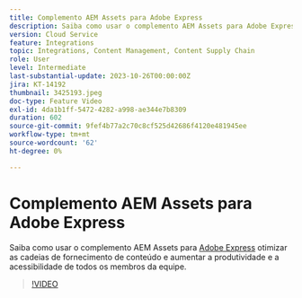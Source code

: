 ```yaml
---
title: Complemento AEM Assets para Adobe Express
description: Saiba como usar o complemento AEM Assets para Adobe Express para otimizar as cadeias de fornecimento de conteúdo, melhorando a produtividade e a acessibilidade de todos os membros da equipe.
version: Cloud Service
feature: Integrations
topic: Integrations, Content Management, Content Supply Chain
role: User
level: Intermediate
last-substantial-update: 2023-10-26T00:00:00Z
jira: KT-14192
thumbnail: 3425193.jpeg
doc-type: Feature Video
exl-id: 4da1b1ff-5472-4282-a998-ae344e7b8309
duration: 602
source-git-commit: 9fef4b77a2c70c8cf525d42686f4120e481945ee
workflow-type: tm+mt
source-wordcount: '62'
ht-degree: 0%

---
```


# Complemento AEM Assets para Adobe Express

Saiba como usar o complemento AEM Assets para [Adobe Express](https://www.adobe.com/express/) otimizar as cadeias de fornecimento de conteúdo e aumentar a produtividade e a acessibilidade de todos os membros da equipe.

>[!VIDEO](https://video.tv.adobe.com/v/3425193/?learn=on)
